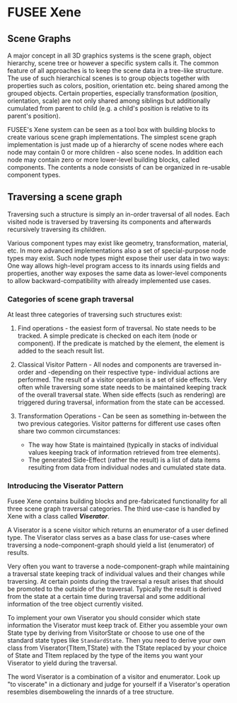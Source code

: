 # FUSEE Xene

## Scene Graphs

A major concept in all 3D graphics systems is the scene graph, object hierarchy, scene tree or however a specific system calls it. The common feature of all approaches is to keep the scene data in a tree-like structure. The use of such hierarchical scenes is to group objects together with properties such as colors, position, orientation etc. being shared among the grouped objects. Certain properties, especially transformation (position, orientation, scale) are not only shared among siblings but additionally cumulated from parent to child (e.g. a child's position is relative to its parent's position).

FUSEE's Xene system can be seen as a tool box with building blocks to create various scene graph implementations. The simplest scene graph implementation is just made up of a hierarchy of scene nodes where each node may contain 0 or more children - also scene nodes. In addition each node may contain zero or more lower-level building blocks, called components. The contents a node consists of can be organized in re-usable component types.

## Traversing a scene graph

Traversing such a structure is simply an in-order traversal of all nodes. Each visited node is traversed by traversing its components and afterwards recursively traversing its children.

Various component types may exist like geometry, transformation, material, etc. In more advanced implementations also a set of special-purpose node types may exist. Such node types might expose their user data in two ways: One way allows high-level program access to its innards using fields and properties, another way exposes the same data as lower-level components to allow backward-compatibility with already implemented use cases.

### Categories of scene graph traversal

At least three categories of traversing such structures exist:

1. Find operations - the easiest form of traversal. No state needs to be tracked. A simple predicate is checked on each item (node or component). If the predicate is matched by the element, the element is added to the seach result list.  
2. Classical Visitor Pattern - All nodes and components are traversed in-order and -depending on their respective type- individual actions are performed. The result of a visitor operation is a set of side effects. Very often while traversing some state needs to be maintained keeping track of the overall traversal state. When side effects (such as rendering) are triggered during traversal, information from the state can be accessed.  
3. Transformation Operations - Can be seen as something in-between the two previous categories. Visitor patterns for different use cases often share two common circumstances:

   - The way how State is maintained (typically in stacks of individual
   values keeping track of information retrieved from tree elements).
   - The generated Side-Effect (rather the result) is a list of data items resulting from data from individual nodes and cumulated state data.  

### Introducing the Viserator Pattern

Fusee Xene contains building blocks and pre-fabricated functionality for all three scene graph traversal categories. The third use-case is handled by Xene with a class called ***Viserator***.

A Viserator is a scene visitor which returns an enumerator of a user defined type. The Viserator class serves as a base class
for use-cases where traversing a node-component-graph should yield a list (enumerator) of results.

Very often you want to traverse a node-component-graph while maintaining a traversal state keeping track of
individual values and their changes while traversing. At certain points during the traversal a result arises that
should be promoted to the outside of the traversal. Typically the result is derived from the state at a certain
time during traversal and some additional information of the tree object currently visited.

To implement your own Viserator you should consider which state information the Viserator must keep track of.
Either you assemble your own State type by deriving from VisitorState or choose to use one of the standard state types like `StandardState`. Then you need to derive your own class from Viserator{TItem,TState} with the TState replaced by your choice of State and TItem replaced by the type of the items you want your Viserator to yield during the traversal.

The word Viserator is a combination of a visitor and enumerator. Look up "to viscerate" in a dictionary and
judge for yourself if a Viserator's operation resembles disemboweling the innards of a tree structure.
